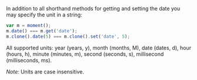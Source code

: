 In addition to all shorthand methods for getting and setting the date you may specify the unit in a string:

```javascript
var m = moment();
m.date() === m.get('date');
m.clone().date(5) === m.clone().set('date', 5);
```

All supported units: year (years, y), month (months, M), date (dates, d), hour
(hours, h), minute (minutes, m), second (seconds, s), millisecond
(milliseconds, ms).

*Note:* Units are case insensitive.

